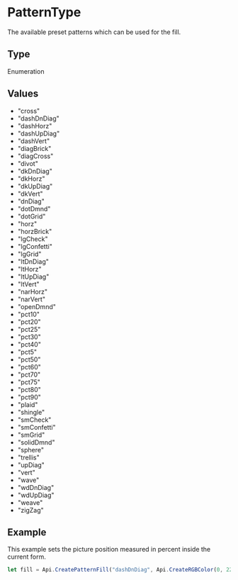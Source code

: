 # PatternType

The available preset patterns which can be used for the fill.

## Type

Enumeration

## Values

- "cross"
- "dashDnDiag"
- "dashHorz"
- "dashUpDiag"
- "dashVert"
- "diagBrick"
- "diagCross"
- "divot"
- "dkDnDiag"
- "dkHorz"
- "dkUpDiag"
- "dkVert"
- "dnDiag"
- "dotDmnd"
- "dotGrid"
- "horz"
- "horzBrick"
- "lgCheck"
- "lgConfetti"
- "lgGrid"
- "ltDnDiag"
- "ltHorz"
- "ltUpDiag"
- "ltVert"
- "narHorz"
- "narVert"
- "openDmnd"
- "pct10"
- "pct20"
- "pct25"
- "pct30"
- "pct40"
- "pct5"
- "pct50"
- "pct60"
- "pct70"
- "pct75"
- "pct80"
- "pct90"
- "plaid"
- "shingle"
- "smCheck"
- "smConfetti"
- "smGrid"
- "solidDmnd"
- "sphere"
- "trellis"
- "upDiag"
- "vert"
- "wave"
- "wdDnDiag"
- "wdUpDiag"
- "weave"
- "zigZag"


## Example

This example sets the picture position measured in percent inside the current form.

```javascript editor-pdf
let fill = Api.CreatePatternFill("dashDnDiag", Api.CreateRGBColor(0, 225, 0), Api.CreateRGBColor(255, 0, 0));
```

